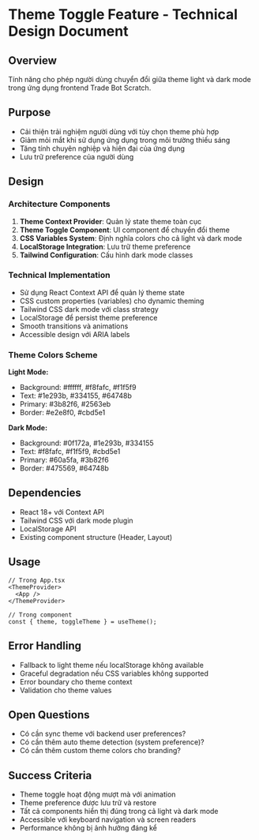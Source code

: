 # Theme Toggle Feature - Technical Design Document

## Overview
Tính năng cho phép người dùng chuyển đổi giữa theme light và dark mode trong ứng dụng frontend Trade Bot Scratch.

## Purpose
- Cải thiện trải nghiệm người dùng với tùy chọn theme phù hợp
- Giảm mỏi mắt khi sử dụng ứng dụng trong môi trường thiếu sáng
- Tăng tính chuyên nghiệp và hiện đại của ứng dụng
- Lưu trữ preference của người dùng

## Design

### Architecture Components
1. **Theme Context Provider**: Quản lý state theme toàn cục
2. **Theme Toggle Component**: UI component để chuyển đổi theme
3. **CSS Variables System**: Định nghĩa colors cho cả light và dark mode
4. **LocalStorage Integration**: Lưu trữ theme preference
5. **Tailwind Configuration**: Cấu hình dark mode classes

### Technical Implementation
- Sử dụng React Context API để quản lý theme state
- CSS custom properties (variables) cho dynamic theming
- Tailwind CSS dark mode với class strategy
- LocalStorage để persist theme preference
- Smooth transitions và animations
- Accessible design với ARIA labels

### Theme Colors Scheme
**Light Mode:**
- Background: #ffffff, #f8fafc, #f1f5f9
- Text: #1e293b, #334155, #64748b
- Primary: #3b82f6, #2563eb
- Border: #e2e8f0, #cbd5e1

**Dark Mode:**
- Background: #0f172a, #1e293b, #334155
- Text: #f8fafc, #f1f5f9, #cbd5e1
- Primary: #60a5fa, #3b82f6
- Border: #475569, #64748b

## Dependencies
- React 18+ với Context API
- Tailwind CSS với dark mode plugin
- LocalStorage API
- Existing component structure (Header, Layout)

## Usage
```tsx
// Trong App.tsx
<ThemeProvider>
  <App />
</ThemeProvider>

// Trong component
const { theme, toggleTheme } = useTheme();
```

## Error Handling
- Fallback to light theme nếu localStorage không available
- Graceful degradation nếu CSS variables không supported
- Error boundary cho theme context
- Validation cho theme values

## Open Questions
- Có cần sync theme với backend user preferences?
- Có cần thêm auto theme detection (system preference)?
- Có cần thêm custom theme colors cho branding?

## Success Criteria
- Theme toggle hoạt động mượt mà với animation
- Theme preference được lưu trữ và restore
- Tất cả components hiển thị đúng trong cả light và dark mode
- Accessible với keyboard navigation và screen readers
- Performance không bị ảnh hưởng đáng kể
